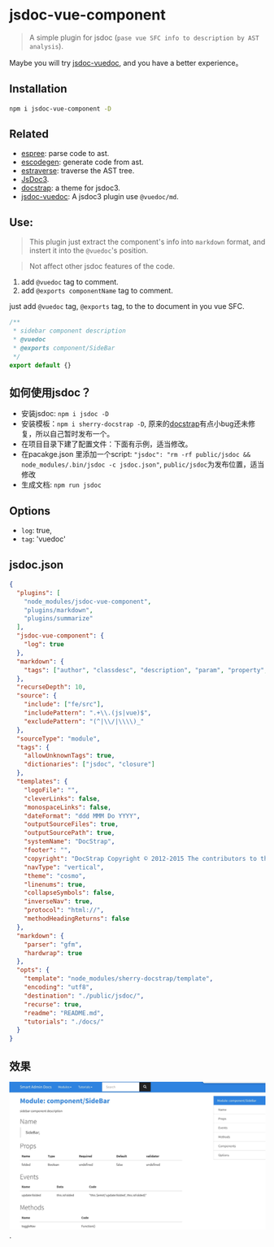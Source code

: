 # jsdoc-vue-component

> A simple plugin for jsdoc (`pase vue SFC info to description by AST analysis`).

Maybe you will try [jsdoc-vuedoc](https://github.com/ccqgithub/jsdoc-vuedoc), and you have a better experience。

## Installation

```sh
npm i jsdoc-vue-component -D
```

## Related

- [espree](https://github.com/eslint/espree): parse code to ast.
- [escodegen](https://github.com/estools/escodegen): generate code from ast.
- [estraverse](https://github.com/estools/estraverse): traverse the AST tree.
- [JsDoc3](https://github.com/jsdoc3/jsdoc).
- [docstrap](https://github.com/docstrap/docstrap): a theme for jsdoc3.
- [jsdoc-vuedoc](https://github.com/ccqgithub/jsdoc-vuedoc): A jsdoc3 plugin use `@vuedoc/md`.

## Use:

> This plugin just extract the component's info into `markdown` format, and instert it into the `@vuedoc`'s position.

> Not affect other jsdoc features of the code.

1. add `@vuedoc` tag to comment.
2. add `@exports componentName` tag to comment.

just add `@vuedoc` tag, `@exports` tag, to the to document in you vue SFC.

```js
/**
 * sidebar component description
 * @vuedoc
 * @exports component/SideBar
 */
export default {}
```

## 如何使用jsdoc？

- 安装jsdoc: `npm i jsdoc -D`
- 安装模板：`npm i sherry-docstrap -D`, 原来的[docstrap](https://github.com/docstrap/docstrap)有点小bug还未修复，所以自己暂时发布一个。
- 在项目目录下建了配置文件：下面有示例，适当修改。
- 在pacakge.json 里添加一个script: `"jsdoc": "rm -rf public/jsdoc && node_modules/.bin/jsdoc -c jsdoc.json"`, `public/jsdoc`为发布位置，适当修改
- 生成文档: `npm run jsdoc`

## Options

- `log`: true,
- `tag`: 'vuedoc'

## jsdoc.json

```json
{
  "plugins": [
    "node_modules/jsdoc-vue-component",
    "plugins/markdown",
    "plugins/summarize"
  ],
  "jsdoc-vue-component": {
    "log": true
  },
  "markdown": {
    "tags": ["author", "classdesc", "description", "param", "property", "returns", "see", "throws", "vue"]
  },
  "recurseDepth": 10,
  "source": {
    "include": ["fe/src"],
    "includePattern": ".+\\.(js|vue)$",
    "excludePattern": "(^|\\/|\\\\)_"
  },
  "sourceType": "module",
  "tags": {
    "allowUnknownTags": true,
    "dictionaries": ["jsdoc", "closure"]
  },
  "templates": {
    "logoFile": "",
    "cleverLinks": false,
    "monospaceLinks": false,
    "dateFormat": "ddd MMM Do YYYY",
    "outputSourceFiles": true,
    "outputSourcePath": true,
    "systemName": "DocStrap",
    "footer": "",
    "copyright": "DocStrap Copyright © 2012-2015 The contributors to the JSDoc3 and DocStrap projects.",
    "navType": "vertical",
    "theme": "cosmo",
    "linenums": true,
    "collapseSymbols": false,
    "inverseNav": true,
    "protocol": "html://",
    "methodHeadingReturns": false
  },
  "markdown": {
    "parser": "gfm",
    "hardwrap": true
  },
  "opts": {
    "template": "node_modules/sherry-docstrap/template",
    "encoding": "utf8",
    "destination": "./public/jsdoc/",
    "recurse": true,
    "readme": "README.md",
    "tutorials": "./docs/"
  }
}
```

## 效果

![效果](assets/xiaoguo.jpeg).
